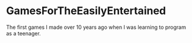 # GamesForTheEasilyEntertained
The first games I made over 10 years ago when I was learning to program as a teenager. 
